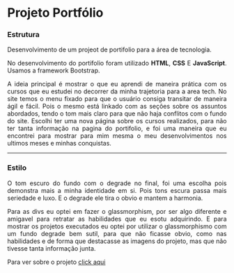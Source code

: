 # Projeto Portfólio

### Estrutura

<p> Desenvolvimento de um projeot de portifolio para a área de tecnologia.</p>

<p Align="justify"> No desenvolvimento do portifolio foram utilizado <b>HTML</b>, <b>CSS</b> E <b>JavaScript</b>. Usamos a framework Bootstrap.</p>
<p Align="justify">A ideia principal é mostrar o que eu aprendi de maneira prática com os cursos que eu estudei no decorrer da minha trajetoria para a area tech. 
 No site temos o menu fixado para que o usuário consiga transitar de maneira ágil e fácil. Pois o mesmo está linkado com as seções sobre os assuntos abordados, tendo o tom mais claro para que não haja conflitos com o fundo do site.
 Escolhi ter uma nova página sobre os cursos realizados, para não ter tanta informação na pagina do portifolio, e foi uma maneira que eu encontrei para mostrar para mim mesma o meu desenvolvimentos nos ultimos meses e minhas conquistas. 
 </p>
 <hr>
 
 ### Estilo
 
 <p Align="justify"> O tom escuro do fundo com o degrade no final, foi uma escolha pois demonstra mais a minha identidade em si. Pois tons escura passa mais seriedade e luxo.
  E o degrade ele tira o obvio e mantem a harmonia.</p>
 <p Align="justify"> Para as divs eu optei em fazer o glassmorphism, por ser algo diferente e amigavel para retratar as habilidades que eu esotu adquirindo.
 E para mostrar os projetos executados eu optei por utilizar o glassmorphismo com um fundo degrade bem sutil, para que não ficasse obvio, como nas habilidades e de forma que destacasse as imagens do projeto, mas que não tivesse tanta informação junta.</p>
 
 
 Para ver sobre o projeto <a href="https://stesilva16.github.io/stefanygracy/">click aqui</a>
